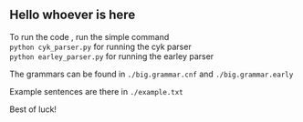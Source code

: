 ## Hello whoever is here 

To run the code , run the simple command  
`python cyk_parser.py` for running the cyk parser  
`python earley_parser.py` for running the earley parser  

The grammars can be found in `./big.grammar.cnf` and `./big.grammar.early`  

Example sentences are there in `./example.txt`


Best of luck!
